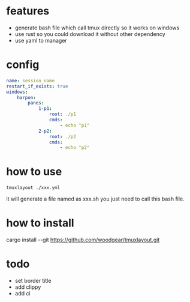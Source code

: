 # features
* generate bash file which call tmux directly so it works on windows
* use rust so you could download it without other dependency
* use yaml to manager

# config
```yml
name: session_name
restart_if_exists: true
windows:
    harpon:
        panes:
            1-p1:
                root: ./p1
                cmds:
                    - echo "p1"
            2-p2:
                root: ./p2
                cmds:
                    - echo "p2"
```
# how to use
```
tmuxlayout ./xxx.yml
```
it will generate a file named as xxx.sh you just need to call this bash file.
# how to install
cargo install --git https://github.com/woodgear/tmuxlayout.git

# todo
* set border title
* add clippy
* add ci